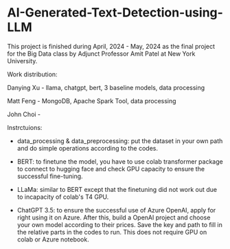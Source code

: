 # AI-Generated-Text-Detection-using-LLM

This project is finished during April, 2024 - May, 2024 as the final project for the Big Data class by Adjunct Professor Amit Patel at New York University.

Work distribution:

Danying Xu - llama, chatgpt, bert, 3 baseline models, data processing

Matt Feng - MongoDB, Apache Spark Tool, data processing

John Choi - 

Instrctuions:

- data_processing & data_preprocessing: put the dataset in your own path and do simple operations according to the codes.

- BERT: to finetune the model, you have to use colab transformer package to connect to hugging face and check GPU capacity to ensure the successful fine-tuning.

- LLaMa: similar to BERT except that the finetuning did not work out due to incapacity of colab's T4 GPU.

- ChatGPT 3.5: to ensure the successful use of Azure OpenAI, apply for right using it on Azure. After this, build a OpenAI project and choose your own model according to their prices. Save the key and path to fill in the relative parts in the codes to run. This does not require GPU on colab or Azure notebook.

